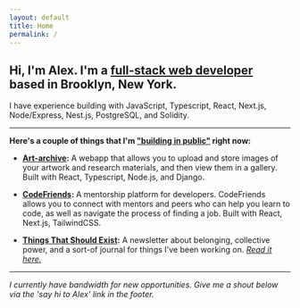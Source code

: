 ```yaml
---
layout: default
title: Home
permalink: /
---
```

<!-- # Alex Wagner
## Full-Stack Web Developer -->

## **Hi, I'm Alex. I'm a [full-stack web developer](https://github.com/alexdwagner) based in Brooklyn, New York.**

I have experience building with JavaScript, Typescript, React, Next.js, Node/Express, Nest.js, PostgreSQL, and Solidity.

---

**Here's a couple of things that I'm ["building in public"](https://publiclab.co/building-in-public/what-is-it) right now:**

* **[Art-archive](https://github.com/alexdwagner/art-archive):** A webapp that allows you to upload and store images of your artwork and research materials, and then view them in a gallery. Built with React, Typescript, Node.js, and Django. 

* **[CodeFriends](https://github.com/alexdwagner/code-friends):** A mentorship platform for developers. CodeFriends allows you to connect with mentors and peers who can help you learn to code, as well as navigate the process of finding a job. Built with React, Next.js, TailwindCSS.

* **[Things That Should Exist](https://thingsthatshouldexist.substack.com/):** A newsletter about belonging, collective power, and a sort-of journal for things I've been working on. *[Read it here.](https://thingsthatshouldexist.substack.com/archive)*

---

*I currently have bandwidth for new opportunities. Give me a shout below via the 'say hi to Alex' link in the footer.*
 
